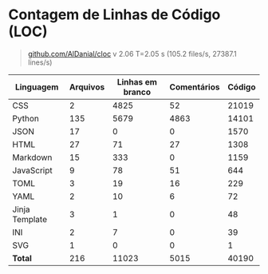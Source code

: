 # Contagem de Linhas de Código (LOC)

> [github.com/AlDanial/cloc](https://github.com/AlDanial/cloc) v 2.06 T=2.05 s (105.2 files/s, 27387.1 lines/s)

| Linguagem      | Arquivos | Linhas em branco | Comentários | Código |
| -------------- | -------- | ---------------- | ----------- | ------ |
| CSS            | 2        | 4825             | 52          | 21019  |
| Python         | 135      | 5679             | 4863        | 14101  |
| JSON           | 17       | 0                | 0           | 1570   |
| HTML           | 27       | 71               | 27          | 1308   |
| Markdown       | 15       | 333              | 0           | 1159   |
| JavaScript     | 9        | 78               | 51          | 644    |
| TOML           | 3        | 19               | 16          | 229    |
| YAML           | 2        | 10               | 6           | 72     |
| Jinja Template | 3        | 1                | 0           | 48     |
| INI            | 2        | 7                | 0           | 39     |
| SVG            | 1        | 0                | 0           | 1      |
| **Total**      | 216      | 11023            | 5015        | 40190  |
